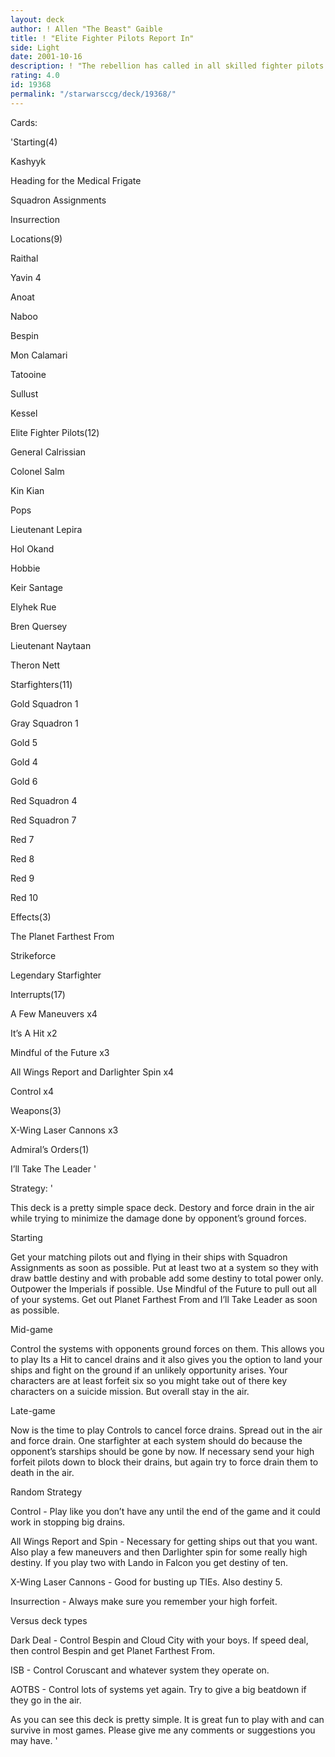 ```yaml
---
layout: deck
author: ! Allen "The Beast" Gaible
title: ! "Elite Fighter Pilots Report In"
side: Light
date: 2001-10-16
description: ! "The rebellion has called in all skilled fighter pilots to stop the empire. And they will."
rating: 4.0
id: 19368
permalink: "/starwarsccg/deck/19368/"
---
```

Cards: 

'Starting(4)

Kashyyk

Heading for the Medical Frigate

Squadron Assignments

Insurrection


Locations(9)

Raithal

Yavin 4

Anoat

Naboo

Bespin

Mon Calamari

Tatooine

Sullust

Kessel


Elite Fighter Pilots(12)

General Calrissian

Colonel Salm

Kin Kian

Pops

Lieutenant Lepira

Hol Okand

Hobbie

Keir Santage

Elyhek Rue

Bren Quersey

Lieutenant Naytaan

Theron Nett


Starfighters(11)

Gold Squadron 1

Gray Squadron 1

Gold 5

Gold 4

Gold 6

Red Squadron 4

Red Squadron 7

Red 7

Red 8

Red 9

Red 10


Effects(3)

The Planet Farthest From

Strikeforce

Legendary Starfighter


Interrupts(17)

A Few Maneuvers x4

It’s A Hit x2

Mindful of the Future x3

All Wings Report and Darlighter Spin x4

Control x4


Weapons(3)

X-Wing Laser Cannons x3


Admiral’s Orders(1)

I’ll Take The Leader '

Strategy: '

This deck is a pretty simple space deck. Destory and force drain in the air while trying to minimize the damage done by opponent’s ground forces.


Starting

Get your matching pilots out and flying in their ships with Squadron Assignments as soon as possible. Put at least two at a system so they with draw battle destiny and with probable add some destiny to total power only. Outpower the Imperials if possible. Use Mindful of the Future to pull out all of your systems. Get out Planet Farthest From and I’ll Take Leader as soon as possible.


Mid-game

Control the systems with opponents ground forces on them. This allows you to play Its a Hit to cancel drains and it also gives you the option to land your ships and fight on the ground if an unlikely opportunity arises. Your characters are at least forfeit six so you might take out of there key characters on a suicide mission. But overall stay in the air.


Late-game

Now is the time to play Controls to cancel force drains. Spread out in the air and force drain. One starfighter at each system should do because the opponent’s starships should be gone by now. If necessary send your high forfeit pilots down to block their drains, but again try to force drain them to death in the air.


Random Strategy

Control - Play like you don’t have any until the end of the game and it could work in stopping big drains.

All Wings Report and Spin - Necessary for getting ships out that you want. Also play a few maneuvers and then Darlighter spin for some really high destiny. If you play two with Lando in Falcon you get destiny of ten.

X-Wing Laser Cannons - Good for busting up TIEs. Also destiny 5.

Insurrection - Always make sure you remember your high forfeit.


Versus deck types

Dark Deal - Control Bespin and Cloud City with your boys. If speed deal, then control Bespin and get Planet Farthest From.


ISB - Control Coruscant and whatever system they operate on.


AOTBS - Control lots of systems yet again. Try to give a big beatdown if they go in the air.


As you can see this deck is pretty simple. It is great fun to play with and can survive in most games. Please give me any comments or suggestions you may have. '
